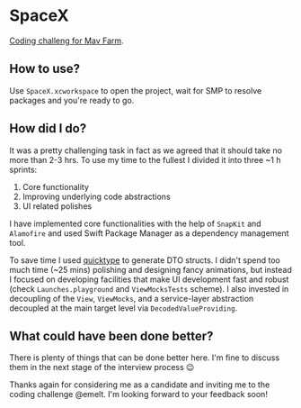 # SpaceX

[Coding challeng for Mav Farm](https://github.com/mavfarm/coding-challenges/blob/master/iOS/Mav_Farm_iOS_Coding_Challenge.pdf).

## How to use?

Use `SpaceX.xcworkspace` to open the project, wait for SMP to resolve packages and you're ready to go.

## How did I do?

It was a pretty challenging task in fact as we agreed that it should take no more than 2-3 hrs. To use my time to the fullest I divided it into three ~1 h sprints:

1. Core functionality
2. Improving underlying code abstractions
3. UI related polishes

I have implemented core functionalities with the help of `SnapKit` and `Alamofire` and used Swift Package Manager as a dependency management tool.

To save time I used [quicktype](https://quicktype.io/) to generate DTO structs.
I didn't spend too much time (~25 mins) polishing and designing fancy animations, but instead I focused on developing facilities that make UI development fast and robust (check `Launches.playground` and `ViewMocksTests` scheme). I also invested in decoupling of the `View`, `ViewMocks`, and a service-layer abstraction decoupled at the main target level via `DecodedValueProviding`.

## What could have been done better?

There is plenty of things that can be done better here. I'm fine to discuss them in the next stage of the interview process :wink:

Thanks again for considering me as a candidate and inviting me to the coding challenge @emelt. I'm looking forward to your feedback soon!
